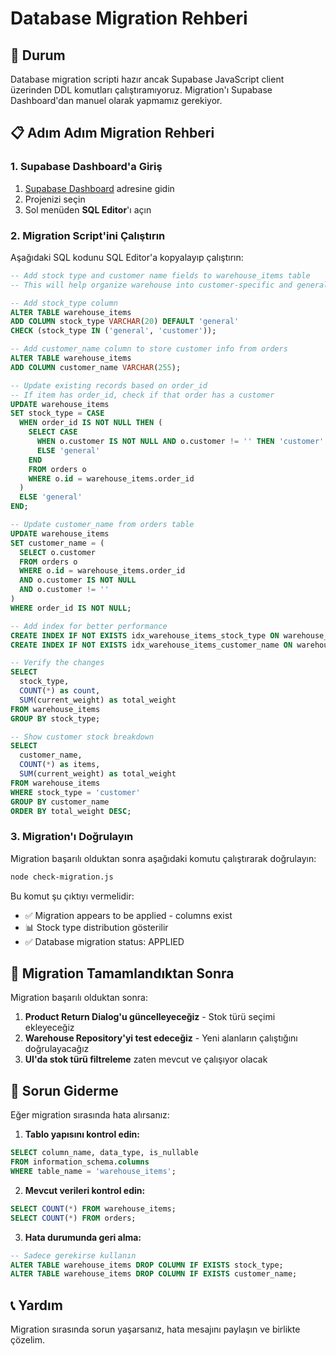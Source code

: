 # Database Migration Rehberi

## 🎯 Durum
Database migration scripti hazır ancak Supabase JavaScript client üzerinden DDL komutları çalıştıramıyoruz. Migration'ı Supabase Dashboard'dan manuel olarak yapmamız gerekiyor.

## 📋 Adım Adım Migration Rehberi

### 1. Supabase Dashboard'a Giriş
1. [Supabase Dashboard](https://app.supabase.com) adresine gidin
2. Projenizi seçin
3. Sol menüden **SQL Editor**'ı açın

### 2. Migration Script'ini Çalıştırın
Aşağıdaki SQL kodunu SQL Editor'a kopyalayıp çalıştırın:

```sql
-- Add stock type and customer name fields to warehouse_items table
-- This will help organize warehouse into customer-specific and general stock

-- Add stock_type column
ALTER TABLE warehouse_items 
ADD COLUMN stock_type VARCHAR(20) DEFAULT 'general' 
CHECK (stock_type IN ('general', 'customer'));

-- Add customer_name column to store customer info from orders
ALTER TABLE warehouse_items 
ADD COLUMN customer_name VARCHAR(255);

-- Update existing records based on order_id
-- If item has order_id, check if that order has a customer
UPDATE warehouse_items 
SET stock_type = CASE 
  WHEN order_id IS NOT NULL THEN (
    SELECT CASE 
      WHEN o.customer IS NOT NULL AND o.customer != '' THEN 'customer'
      ELSE 'general'
    END
    FROM orders o 
    WHERE o.id = warehouse_items.order_id
  )
  ELSE 'general'
END;

-- Update customer_name from orders table
UPDATE warehouse_items 
SET customer_name = (
  SELECT o.customer
  FROM orders o 
  WHERE o.id = warehouse_items.order_id
  AND o.customer IS NOT NULL 
  AND o.customer != ''
)
WHERE order_id IS NOT NULL;

-- Add index for better performance
CREATE INDEX IF NOT EXISTS idx_warehouse_items_stock_type ON warehouse_items(stock_type);
CREATE INDEX IF NOT EXISTS idx_warehouse_items_customer_name ON warehouse_items(customer_name);

-- Verify the changes
SELECT 
  stock_type,
  COUNT(*) as count,
  SUM(current_weight) as total_weight
FROM warehouse_items 
GROUP BY stock_type;

-- Show customer stock breakdown
SELECT 
  customer_name,
  COUNT(*) as items,
  SUM(current_weight) as total_weight
FROM warehouse_items 
WHERE stock_type = 'customer'
GROUP BY customer_name
ORDER BY total_weight DESC;
```

### 3. Migration'ı Doğrulayın
Migration başarılı olduktan sonra aşağıdaki komutu çalıştırarak doğrulayın:

```bash
node check-migration.js
```

Bu komut şu çıktıyı vermelidir:
- ✅ Migration appears to be applied - columns exist
- 📊 Stock type distribution gösterilir
- ✅ Database migration status: APPLIED

## 🎉 Migration Tamamlandıktan Sonra

Migration başarılı olduktan sonra:

1. **Product Return Dialog'u güncelleyeceğiz** - Stok türü seçimi ekleyeceğiz
2. **Warehouse Repository'yi test edeceğiz** - Yeni alanların çalıştığını doğrulayacağız
3. **UI'da stok türü filtreleme** zaten mevcut ve çalışıyor olacak

## 🔧 Sorun Giderme

Eğer migration sırasında hata alırsanız:

1. **Tablo yapısını kontrol edin:**
```sql
SELECT column_name, data_type, is_nullable 
FROM information_schema.columns 
WHERE table_name = 'warehouse_items';
```

2. **Mevcut verileri kontrol edin:**
```sql
SELECT COUNT(*) FROM warehouse_items;
SELECT COUNT(*) FROM orders;
```

3. **Hata durumunda geri alma:**
```sql
-- Sadece gerekirse kullanın
ALTER TABLE warehouse_items DROP COLUMN IF EXISTS stock_type;
ALTER TABLE warehouse_items DROP COLUMN IF EXISTS customer_name;
```

## 📞 Yardım

Migration sırasında sorun yaşarsanız, hata mesajını paylaşın ve birlikte çözelim.
